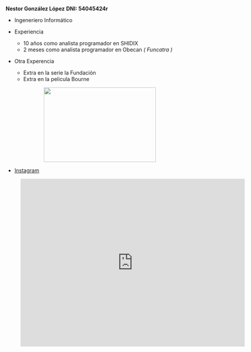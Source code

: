 
__Nestor González López__
__DNI: 54045424r__

* Ingeneriero Informático
* Experiencia
  * 10 años como analista programador en SHIDIX
  * 2 meses como analista programador en Obecan _( Funcatra )_

* Otra Experencia
  * Extra en la serie la Fundación
  * Extra en la pelicula Bourne
<center>
<img src="https://blogdesuperheroes.es/wp-content/plugins/BdSGallery/BdSGaleria/36095.JPG"  width="300" height="200" />


</center>

* [Instagram](https://www.instagram.com/nestortf/)

<!-- blank line -->
<figure class="video_container">
  <iframe src="https://www.google.com/maps/embed?pb=!1m14!1m8!1m3!1d14027.645982446822!2d-16.3179884!3d28.4822119!3m2!1i1024!2i768!4f13.1!3m3!1m2!1s0x0%3A0x5b8dd87861f08c8!2sFacultad%20de%20Educaci%C3%B3n!5e0!3m2!1ses!2ses!4v1635681185661!5m2!1ses!2ses" width="600" height="450" style="border:0;" allowfullscreen="" loading="lazy"></iframe> 
</figure>
<!-- blank line -->


